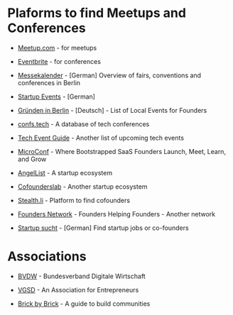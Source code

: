 # Plaforms to find Meetups and Conferences

* [Meetup.com](https://www.meetup.com/) - for meetups
* [Eventbrite](https://www.eventbrite.com/) - for conferences
* [Messekalender](https://www.berlin.de/wirtschaft/messekalender/) - [German] Overview of fairs, conventions and conferences in Berlin
* [Startup Events](https://www.gruenderkueche.de/startup-und-gruender-events/) - [German]
* [Gründen in Berlin](https://www.gruenden-in-berlin.de/veranstaltungen.html) - [Deutsch] - List of Local Events for Founders

* [confs.tech](https://confs.tech/) - A database of tech conferences
* [Tech Event Guide](https://www.bizzabo.com/blog/technology-events) - Another list of upcoming tech events
* [MicroConf](https://microconf.com/) - Where Bootstrapped SaaS Founders Launch, Meet, Learn, and Grow

* [AngelList](https://angel.co/) - A startup ecosystem
* [Cofounderslab](https://cofounderslab.com/) - Another startup ecosystem
* [Stealth.li](https://stealth.li/) - Platform to find cofounders
* [Founders Network](https://foundersnetwork.com/) - Founders Helping Founders - Another network
* [Startup sucht](https://startupsucht.com/) - [German] Find startup jobs or co-founders


# Associations

* [BVDW](https://www.bvdw.org/) - Bundesverband Digitale Wirtschaft
* [VGSD](https://www.vgsd.de/) - An Association for Entrepreneurs


* [Brick by Brick](http://www.communitybuildingguide.com/) - A guide to build communities